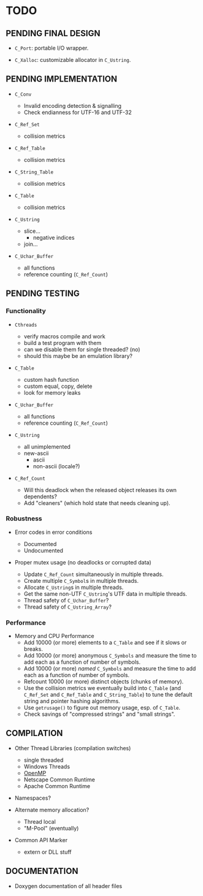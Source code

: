 # TODO

## PENDING FINAL DESIGN

- `C_Port`: portable I/O wrapper.

- `C_Xalloc`: customizable allocator in `C_Ustring`.

## PENDING IMPLEMENTATION

- `C_Conv`
  - Invalid encoding detection & signalling
  - Check endianness for UTF-16 and UTF-32

- `C_Ref_Set`
   - collision metrics

- `C_Ref_Table`
   - collision metrics

- `C_String_Table`
   - collision metrics

- `C_Table`
   - collision metrics

- `C_Ustring`
   - slice...
        - negative indices
   - join...

- `C_Uchar_Buffer`
   - all functions
   - reference counting (`C_Ref_Count`)

## PENDING TESTING

### Functionality

- `Cthreads`
   - verify macros compile and work
   - build a test program with them
   - can we disable them for single threaded? (no)
   - should this maybe be an emulation library?

- `C_Table`
   - custom hash function
   - custom equal, copy, delete
   - look for memory leaks

- `C_Uchar_Buffer`
   - all functions
   - reference counting (`C_Ref_Count`)

- `C_Ustring`
   - all unimplemented
   - new-ascii 
        - ascii
        - non-ascii (locale?)

- `C_Ref_Count`
   - Will this deadlock when the released object releases its
     own dependents?
   - Add "cleaners" (which hold state that needs cleaning up).

### Robustness

- Error codes in error conditions
  - Documented
  - Undocumented

- Proper mutex usage (no deadlocks or corrupted data)
  - Update `C_Ref_Count` simultaneously in multiple threads.
  - Create multiple `C_Symbol`s in multiple threads.
  - Allocate `C_Ustring`s in multiple threads.
  - Get the same non-UTF `C_Ustring`'s UTF data in multiple threads.
  - Thread safety of `C_Uchar_Buffer`?
  - Thread safety of `C_Ustring_Array`?

### Performance

- Memory and CPU Performance
  - Add 10000 (or more) elements to a `C_Table` and see if it slows or breaks.
  - Add 10000 (or more) anonymous `C_Symbols` and measure the time to add
    each as a function of number of symbols.
  - Add 10000 (or more) *named* `C_Symbols` and measure the time to add
    each as a function of number of symbols.
  - Refcount 10000 (or more) distinct objects (chunks of memory).
  - Use the collision metrics we eventually build into `C_Table`
    (and `C_Ref_Set` and `C_Ref_Table` and `C_String_Table`)
    to tune the default string and pointer hashing algorithms.
  - Use `getrusage()` to figure out memory usage, esp. of `C_Table`.
  - Check savings of "compressed strings" and "small strings".

## COMPILATION

- Other Thread Libraries (compilation switches)
  - single threaded
  - Windows Threads
  - [OpenMP](https://www.openmp.org/)
  - Netscape Common Runtime
  - Apache Common Runtime

- Namespaces?

- Alternate memory allocation?
  - Thread local
  - "M-Pool" (eventually)

- Common API Marker
  - extern or DLL stuff

## DOCUMENTATION

- Doxygen documentation of all header files

